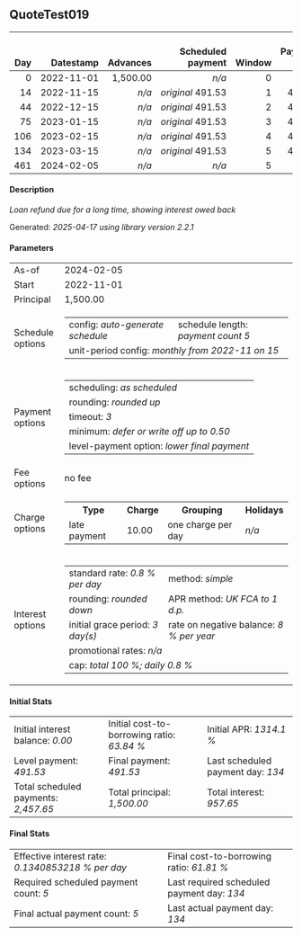<h2>QuoteTest019</h2>
<table>
    <thead style="vertical-align: bottom;">
        <th style="text-align: right;">Day</th>
        <th style="text-align: right;">Datestamp</th>
        <th style="text-align: right;">Advances</th>
        <th style="text-align: right;">Scheduled payment</th>
        <th style="text-align: right;">Window</th>
        <th style="text-align: right;">Payment due</th>
        <th style="text-align: right;">Actual payments</th>
        <th style="text-align: right;">Generated payment</th>
        <th style="text-align: right;">Net effect</th>
        <th style="text-align: right;">Payment status</th>
        <th style="text-align: right;">Balance status</th>
        <th style="text-align: right;">Simple interest</th>
        <th style="text-align: right;">New interest</th>
        <th style="text-align: right;">New charges</th>
        <th style="text-align: right;">Principal portion</th>
        <th style="text-align: right;">Fee portion</th>
        <th style="text-align: right;">Interest portion</th>
        <th style="text-align: right;">Charges portion</th>
        <th style="text-align: right;">Fee rebate</th>
        <th style="text-align: right;">Principal balance</th>
        <th style="text-align: right;">Fee balance</th>
        <th style="text-align: right;">Interest balance</th>
        <th style="text-align: right;">Charges balance</th>
        <th style="text-align: right;">Settlement figure</th>
        <th style="text-align: right;">Fee rebate if&nbsp;settled</th>
    </thead>
    <tr style="text-align: right;">
        <td class="ci00">0</td>
        <td class="ci01" style="white-space: nowrap;">2022-11-01</td>
        <td class="ci02">1,500.00</td>
        <td class="ci03" style="white-space: nowrap;"><i>n/a<i></td>
        <td class="ci04">0</td>
        <td class="ci05">0.00</td>
        <td class="ci06"><i>n/a</i></td>
        <td class="ci07"><i>n/a</i></td>
        <td class="ci08">0.00</td>
        <td class="ci09"><i>none&nbsp;scheduled</i></td>
        <td class="ci10">open</td>
        <td class="ci11">0.0000</td>
        <td class="ci12">0.0000</td>
        <td class="ci13"><i>n/a</i></td>
        <td class="ci14">0.00</td>
        <td class="ci15">0.00</td>
        <td class="ci16">0.00</td>
        <td class="ci17">0.00</td>
        <td class="ci18">0.00</td>
        <td class="ci19">1,500.00</td>
        <td class="ci20">0.00</td>
        <td class="ci21">0.0000</td>
        <td class="ci22">0.00</td>
        <td class="ci23">1,500.00</td>
        <td class="ci24">0.00</td>
    </tr>
    <tr style="text-align: right;">
        <td class="ci00">14</td>
        <td class="ci01" style="white-space: nowrap;">2022-11-15</td>
        <td class="ci02"><i>n/a</i></td>
        <td class="ci03" style="white-space: nowrap;"><i>original</i> 491.53</td>
        <td class="ci04">1</td>
        <td class="ci05">491.53</td>
        <td class="ci06"><i>confirmed</i>&nbsp;500.00</td>
        <td class="ci07"><i>n/a</i></td>
        <td class="ci08">500.00</td>
        <td class="ci09"><i>overpayment</i></td>
        <td class="ci10">open</td>
        <td class="ci11">168.0000</td>
        <td class="ci12">168.0000</td>
        <td class="ci13"><i>n/a</i></td>
        <td class="ci14">332.00</td>
        <td class="ci15">0.00</td>
        <td class="ci16">168.00</td>
        <td class="ci17">0.00</td>
        <td class="ci18">0.00</td>
        <td class="ci19">1,168.00</td>
        <td class="ci20">0.00</td>
        <td class="ci21">0.0000</td>
        <td class="ci22">0.00</td>
        <td class="ci23">1,168.00</td>
        <td class="ci24">0.00</td>
    </tr>
    <tr style="text-align: right;">
        <td class="ci00">44</td>
        <td class="ci01" style="white-space: nowrap;">2022-12-15</td>
        <td class="ci02"><i>n/a</i></td>
        <td class="ci03" style="white-space: nowrap;"><i>original</i> 491.53</td>
        <td class="ci04">2</td>
        <td class="ci05">483.06</td>
        <td class="ci06"><i>confirmed</i>&nbsp;500.00</td>
        <td class="ci07"><i>n/a</i></td>
        <td class="ci08">500.00</td>
        <td class="ci09"><i>overpayment</i></td>
        <td class="ci10">open</td>
        <td class="ci11">280.3200</td>
        <td class="ci12">280.3200</td>
        <td class="ci13"><i>n/a</i></td>
        <td class="ci14">219.68</td>
        <td class="ci15">0.00</td>
        <td class="ci16">280.32</td>
        <td class="ci17">0.00</td>
        <td class="ci18">0.00</td>
        <td class="ci19">948.32</td>
        <td class="ci20">0.00</td>
        <td class="ci21">0.0000</td>
        <td class="ci22">0.00</td>
        <td class="ci23">948.32</td>
        <td class="ci24">0.00</td>
    </tr>
    <tr style="text-align: right;">
        <td class="ci00">75</td>
        <td class="ci01" style="white-space: nowrap;">2023-01-15</td>
        <td class="ci02"><i>n/a</i></td>
        <td class="ci03" style="white-space: nowrap;"><i>original</i> 491.53</td>
        <td class="ci04">3</td>
        <td class="ci05">474.59</td>
        <td class="ci06"><i>confirmed</i>&nbsp;500.00</td>
        <td class="ci07"><i>n/a</i></td>
        <td class="ci08">500.00</td>
        <td class="ci09"><i>overpayment</i></td>
        <td class="ci10">open</td>
        <td class="ci11">235.1834</td>
        <td class="ci12">235.1834</td>
        <td class="ci13"><i>n/a</i></td>
        <td class="ci14">264.82</td>
        <td class="ci15">0.00</td>
        <td class="ci16">235.18</td>
        <td class="ci17">0.00</td>
        <td class="ci18">0.00</td>
        <td class="ci19">683.50</td>
        <td class="ci20">0.00</td>
        <td class="ci21">0.0000</td>
        <td class="ci22">0.00</td>
        <td class="ci23">683.50</td>
        <td class="ci24">0.00</td>
    </tr>
    <tr style="text-align: right;">
        <td class="ci00">106</td>
        <td class="ci01" style="white-space: nowrap;">2023-02-15</td>
        <td class="ci02"><i>n/a</i></td>
        <td class="ci03" style="white-space: nowrap;"><i>original</i> 491.53</td>
        <td class="ci04">4</td>
        <td class="ci05">466.12</td>
        <td class="ci06"><i>confirmed</i>&nbsp;500.00</td>
        <td class="ci07"><i>n/a</i></td>
        <td class="ci08">500.00</td>
        <td class="ci09"><i>overpayment</i></td>
        <td class="ci10">open</td>
        <td class="ci11">169.5080</td>
        <td class="ci12">169.5080</td>
        <td class="ci13"><i>n/a</i></td>
        <td class="ci14">330.50</td>
        <td class="ci15">0.00</td>
        <td class="ci16">169.50</td>
        <td class="ci17">0.00</td>
        <td class="ci18">0.00</td>
        <td class="ci19">353.00</td>
        <td class="ci20">0.00</td>
        <td class="ci21">0.0000</td>
        <td class="ci22">0.00</td>
        <td class="ci23">353.00</td>
        <td class="ci24">0.00</td>
    </tr>
    <tr style="text-align: right;">
        <td class="ci00">134</td>
        <td class="ci01" style="white-space: nowrap;">2023-03-15</td>
        <td class="ci02"><i>n/a</i></td>
        <td class="ci03" style="white-space: nowrap;"><i>original</i> 491.53</td>
        <td class="ci04">5</td>
        <td class="ci05">432.07</td>
        <td class="ci06"><i>confirmed</i>&nbsp;500.00</td>
        <td class="ci07"><i>n/a</i></td>
        <td class="ci08">500.00</td>
        <td class="ci09"><i>overpayment</i></td>
        <td class="ci10">refund&nbsp;due</td>
        <td class="ci11">79.0720</td>
        <td class="ci12">79.0720</td>
        <td class="ci13"><i>n/a</i></td>
        <td class="ci14">420.93</td>
        <td class="ci15">0.00</td>
        <td class="ci16">79.07</td>
        <td class="ci17">0.00</td>
        <td class="ci18">0.00</td>
        <td class="ci19">-67.93</td>
        <td class="ci20">0.00</td>
        <td class="ci21">0.0000</td>
        <td class="ci22">0.00</td>
        <td class="ci23">-67.93</td>
        <td class="ci24">0.00</td>
    </tr>
    <tr style="text-align: right;">
        <td class="ci00">461</td>
        <td class="ci01" style="white-space: nowrap;">2024-02-05</td>
        <td class="ci02"><i>n/a</i></td>
        <td class="ci03" style="white-space: nowrap;"><i>n/a<i></td>
        <td class="ci04">5</td>
        <td class="ci05">0.00</td>
        <td class="ci06"><i>n/a</i></td>
        <td class="ci07">-72.80</td>
        <td class="ci08">-72.80</td>
        <td class="ci09"><i>generated</i></td>
        <td class="ci10">closed</td>
        <td class="ci11">-4.8686</td>
        <td class="ci12">-4.8686</td>
        <td class="ci13"><i>n/a</i></td>
        <td class="ci14">-67.93</td>
        <td class="ci15">0.00</td>
        <td class="ci16">-4.87</td>
        <td class="ci17">0.00</td>
        <td class="ci18">0.00</td>
        <td class="ci19">0.00</td>
        <td class="ci20">0.00</td>
        <td class="ci21">0.0000</td>
        <td class="ci22">0.00</td>
        <td class="ci23">0.00</td>
        <td class="ci24">0.00</td>
    </tr>
</table>

<h4>Description</h4>
<p><i>Loan refund due for a long time, showing interest owed back</i></p>
<p>Generated: <i>2025-04-17 using library version 2.2.1</i></p>
<h4>Parameters</h4>
<table>
    <tr>
        <td>As-of</td>
        <td>2024-02-05</td>
    </tr>
    <tr>
        <td>Start</td>
        <td>2022-11-01</td>
    </tr>
    <tr>
        <td>Principal</td>
        <td>1,500.00</td>
    </tr>
    <tr>
        <td>Schedule options</td>
        <td>
            <table>
                <tr>
                    <td>config: <i>auto-generate schedule</i></td>
                    <td>schedule length: <i><i>payment count</i> 5</i></td>
                </tr>
                <tr>
                    <td colspan="2" style="white-space: nowrap;">unit-period config: <i>monthly from 2022-11 on 15</i></td>
                </tr>
            </table>
        </td>
    </tr>
    <tr>
        <td>Payment options</td>
        <td>
            <table>
                <tr>
                    <td>scheduling: <i>as scheduled</i></td>
                </tr>
                <tr>
                    <td>rounding: <i>rounded up</i></td>
                </tr>
                <tr>
                    <td>timeout: <i>3</i></td>
                </tr>
                <tr>
                    <td>minimum: <i>defer&nbsp;or&nbsp;write&nbsp;off&nbsp;up&nbsp;to&nbsp;0.50</i></td>
                </tr>
                <tr>
                    <td>level-payment option: <i>lower&nbsp;final&nbsp;payment</i></td>
                </tr>
            </table>
        </td>
    </tr>
    <tr>
        <td>Fee options</td>
        <td>no fee
        </td>
    </tr>
    <tr>
        <td>Charge options</td>
        <td>
            <table>
                <tr>
                    <th>Type</th>
                    <th>Charge</th>
                    <th>Grouping</th>
                    <th>Holidays</th>
                </tr>
                <tr>
                    <td>late payment</td>
                    <td>10.00</td><td>one charge per day</td><td><i>n/a</i></td>
                </tr>
            </table>
        </td>
    </tr>
    <tr>
        <td>Interest options</td>
        <td>
            <table>
                <tr>
                    <td>standard rate: <i>0.8 % per day</i></td>
                    <td>method: <i>simple</i></td>
                </tr>
                <tr>
                    <td>rounding: <i>rounded down</i></td>
                    <td>APR method: <i>UK FCA to 1 d.p.</i></td>
                </tr>
                <tr>
                    <td>initial grace period: <i>3 day(s)</i></td>
                    <td>rate on negative balance: <i>8 % per year</i></td>
                </tr>
                <tr>
                    <td colspan="2">promotional rates: <i><i>n/a</i></i></td>
                </tr>
                <tr>
                    <td colspan="2">cap: <i>total 100 %; daily 0.8 %</td>
                </tr>
            </table>
        </td>
    </tr>
</table>
<h4>Initial Stats</h4>
<table>
    <tr>
        <td>Initial interest balance: <i>0.00</i></td>
        <td>Initial cost-to-borrowing ratio: <i>63.84 %</i></td>
        <td>Initial APR: <i>1314.1 %</i></td>
    </tr>
    <tr>
        <td>Level payment: <i>491.53</i></td>
        <td>Final payment: <i>491.53</i></td>
        <td>Last scheduled payment day: <i>134</i></td>
    </tr>
    <tr>
        <td>Total scheduled payments: <i>2,457.65</i></td>
        <td>Total principal: <i>1,500.00</i></td>
        <td>Total interest: <i>957.65</i></td>
    </tr>
</table>

<h4>Final Stats</h4>
<table>
    <tr>
        <td>Effective interest rate: <i>0.1340853218 % per day</i></td>
        <td>Final cost-to-borrowing ratio: <i>61.81 %</i></td>
    </tr>
    <tr>
        <td>Required scheduled payment count: <i>5</i></td>
        <td>Last required scheduled payment day: <i>134</i></td>
    </tr>
    <tr>
        <td>Final actual payment count: <i>5</i></td>
        <td>Last actual payment day: <i>134</i></td>
    </tr>
</table>
